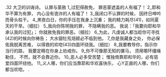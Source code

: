 .32 
大卫的训诲诗。 
认罪与蒙赦 
1_过犯得赦免， 
罪恶蒙遮盖的人有福了！ 
2_耶和华不算为有罪， 
内心没有诡诈的人有福了！ 
3_我闭口不认罪的时候， 
因终日呻吟而骨头枯干。 
4_黑夜白日，你的手压在我身上沉重； 
我的精力耗尽(41)，如同夏天的干旱。（细拉） 
5_我向你陈明我的罪， 
不隐瞒我的恶。 
我说：「我要向耶和华承认我的过犯」； 
你就赦免我的罪恶。（细拉） 
6_为此，凡虔诚人都当趁你可寻找(42)的时候向你祷告； 
大水锢牡氖焙颍必不临到他。 
7_你是我藏身之处， 
你必保佑我脱离苦难， 
以得救的欢唿(43)四面环绕我。（细拉） 
8_我要教导你，指示你当行的路， 
我要定睛在你身上劝戒你。 
9_你不可像那无知的骡马， 
须用嚼环缰绳勒住， 
不然，就不会靠近你。 
10_恶人必多受苦楚； 
惟独倚靠耶和华的，必有慈爱四面环绕他。 
11_义人哪，你们应当靠耶和华欢喜快乐， 
心Y正直的人哪，你们都当欢唿。 
.